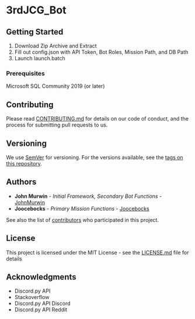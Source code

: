 # 3rdJCG_Bot


## Getting Started

1. Download Zip Archive and Extract
2. Fill out config.json with API Token, Bot Roles, Mission Path, and DB Path
3. Launch launch.batch

### Prerequisites

Microsoft SQL Community 2019 (or later)


## Contributing

Please read [CONTRIBUTING.md](https://gist.github.com/PurpleBooth/b24679402957c63ec426) for details on our code of conduct, and the process for submitting pull requests to us.

## Versioning

We use [SemVer](http://semver.org/) for versioning. For the versions available, see the [tags on this repository](https://github.com/your/project/tags). 

## Authors

* **John Murwin** - *Initial Framework, Secondary Bot Functions* - [JohnMurwin](https://github.com/JohnMurwin)
* **Joocebocks** - *Primary Mission Functions* - [Joocebocks](https://github.com/joocebocks)

See also the list of [contributors](https://github.com/your/project/contributors) who participated in this project.

## License

This project is licensed under the MIT License - see the [LICENSE.md](LICENSE.md) file for details

## Acknowledgments

* Discord.py API
* Stackoverflow
* Discord.py API Discord
* Discord.py API Reddit